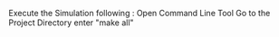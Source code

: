 Execute the Simulation following :
  Open Command Line Tool
  Go to the Project Directory
  enter "make all"
